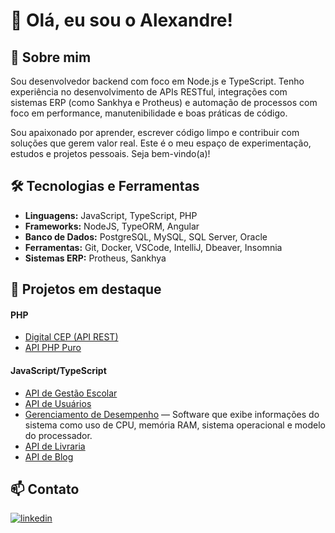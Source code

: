 # 👋 Olá, eu sou o Alexandre!

## 🚀 Sobre mim

Sou desenvolvedor backend com foco em Node.js e TypeScript. Tenho experiência no desenvolvimento de APIs RESTful, integrações com sistemas ERP (como Sankhya e Protheus) e automação de processos com foco em performance, manutenibilidade e boas práticas de código.

Sou apaixonado por aprender, escrever código limpo e contribuir com soluções que gerem valor real. Este é o meu espaço de experimentação, estudos e projetos pessoais. Seja bem-vindo(a)!

## 🛠 Tecnologias e Ferramentas

- **Linguagens:** JavaScript, TypeScript, PHP
- **Frameworks:** NodeJS, TypeORM, Angular 
- **Banco de Dados:** PostgreSQL, MySQL, SQL Server, Oracle
- **Ferramentas:** Git, Docker, VSCode, IntelliJ, Dbeaver, Insomnia 
- **Sistemas ERP:** Protheus, Sankhya  

## 📂 Projetos em destaque

#### PHP
- [Digital CEP (API REST)](https://github.com/alexandremrrocha/Digital-Cep)
- [API PHP Puro](https://github.com/alexandremrrocha/API_PHP_PURO)

#### JavaScript/TypeScript
- [API de Gestão Escolar](https://github.com/alexandremrrocha/API_Escola)
- [API de Usuários](https://github.com/alexandremrrocha/API_Usuario)
- [Gerenciamento de Desempenho](https://github.com/alexandremrrocha/GerenciamentoDesempenho) — Software que exibe informações do sistema como uso de CPU, memória RAM, sistema operacional e modelo do processador.
- [API de Livraria](https://github.com/alexandremrrocha/API_Livraria)
- [API de Blog](https://github.com/alexandremrrocha/API_Blog)

## 📫 Contato

[![linkedin](https://img.shields.io/badge/linkedin-0A66C2?style=for-the-badge&logo=linkedin&logoColor=white)](https://www.linkedin.com/in/alexandre-miranda-rezende-rocha-3a69131a0/)
